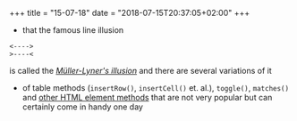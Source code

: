 +++
title = "15-07-18"
date = "2018-07-15T20:37:05+02:00"
+++

* that the famous line illusion 

```
<---->
>----<
```

is called the _[Müller-Lyner's illusion](https://en.wikipedia.org/wiki/M%C3%BCller-Lyer_illusion)_ and there are several variations of it

* of table methods (`insertRow()`, `insertCell()` et. al.), `toggle()`, `matches()` and [other HTML element methods](https://hackernoon.com/15-html-element-methods-youve-potentially-never-heard-of-fc6863e41b2a) that are not very popular but can certainly come in handy one day
